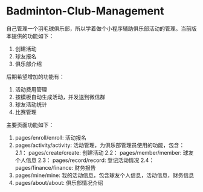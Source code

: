 # Badminton-Club-Management 
自己管理一个羽毛球俱乐部，所以学着做个小程序辅助俱乐部活动的管理。当前版本提供的功能如下：

1. 创建活动
2. 球友报名
3. 俱乐部介绍

后期希望增加的功能有：

1. 活动费用管理
2. 按模板自动生成活动，并发送到微信群
3. 球友活动统计
4. 比赛管理

主要页面功能如下：

1. pages/enroll/enroll: 活动报名
2. pages/activity/activity: 活动管理，为俱乐部管理员使用的功能，包含：
  2.1： pages/create/create: 创建活动
  2.2： pages/member/member: 球友个人信息
  2.3： pages/record/record: 登记活动情况
  2.4： pages/finance/finance: 财务报告
3. pages/mine/mine: 我的活动信息，包含球友个人信息，活动信息，财务信息
4. pages/about/about: 俱乐部情况介绍
